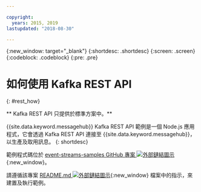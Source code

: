 ```yaml
---

copyright:
  years: 2015, 2019
lastupdated: "2018-08-30"

---
```


{:new_window: target="_blank"}
{:shortdesc: .shortdesc}
{:screen: .screen}
{:codeblock: .codeblock}
{:pre: .pre}

# 如何使用 Kafka REST API
{: #rest_how}

<!-- info moved to eventstreams025.md because of doc app changes -->
** Kafka REST API 只提供於標準方案中。**
<br/>

<!-- 21/06/18 - commenting out until content ready
## To do: examples
{: notoc}

## To do: supported parameters
{: notoc}

## How to use, download, and set up the Kafka REST API sample
{: #rest_sample notoc}
-->

{{site.data.keyword.messagehub}} Kafka REST API 範例是一個 Node.js 應用程式，它會透過 Kafka REST API 連接至 {{site.data.keyword.messagehub}}，以生產及取用訊息。
{: shortdesc}

範例程式碼位於 [event-streams-samples GitHub 專案 ![外部鏈結圖示](../../icons/launch-glyph.svg "外部鏈結圖示")](https://github.com/ibm-messaging/event-streams-samples/tree/master/kafka-nodejs-console-sample){:new_window}。

請遵循該專案 [README.md ![外部鏈結圖示](../../icons/launch-glyph.svg "外部鏈結圖示")](https://github.com/ibm-messaging/event-streams-samples/tree/master/kafka-nodejs-console-sample){:new_window} 檔案中的指示，來建置及執行範例。

<!-- 
Comment from Andrew
New topic.

    Instructions for getting started, with links for more info
    Simple send and receive URLs with example output
    We need detail about the supported parameters
-->

